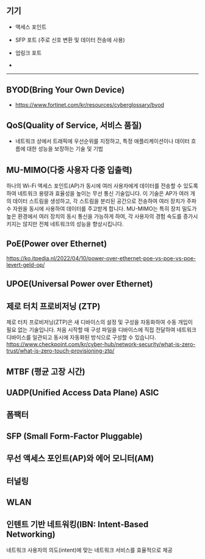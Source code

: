 ## 기기
- 액세스 포인트
- SFP 포트 (주로 신호 ​​변환 및 데이터 전송에 사용)
- 업링크 포트

- 
---
## BYOD(Bring Your Own Device)
* https://www.fortinet.com/kr/resources/cyberglossary/byod

## QoS(Quality of Service, 서비스 품질)
* 네트워크 상에서 트래픽에 우선순위를 지정하고, 특정 애플리케이션이나 데이터 흐름에 대한 성능을 보장하는 기술 및 기법

## MU-MIMO(다중 사용자 다중 입출력)
하나의 Wi-Fi 액세스 포인트(AP)가 동시에 여러 사용자에게 데이터를 전송할 수 있도록 하여 네트워크 용량과 효율성을 높이는 무선 통신 기술입니다. 이 기술은 AP가 여러 개의 데이터 스트림을 생성하고, 각 스트림을 분리된 공간으로 전송하여 여러 장치가 주파수 자원을 동시에 사용하여 데이터를 주고받게 합니다. MU-MIMO는 특히 장치 밀도가 높은 환경에서 여러 장치의 동시 통신을 가능하게 하여, 각 사용자의 경험 속도를 증가시키지는 않지만 전체 네트워크의 성능을 향상시킵니다. 

## PoE(Power over Ethernet)
https://ko.itpedia.nl/2022/04/10/power-over-ethernet-poe-vs-poe-vs-poe-levert-geld-op/
## UPOE(Universal Power over Ethernet)

## 제로 터치 프로비저닝 (ZTP)
제로 터치 프로비저닝(ZTP)은 새 디바이스의 설정 및 구성을 자동화하여 수동 개입이 필요 없는 기술입니다. 처음 시작할 때 구성 파일을 디바이스에 직접 전달하여 네트워크 디바이스를 일관되고 동시에 자동화된 방식으로 구성할 수 있습니다.
https://www.checkpoint.com/kr/cyber-hub/network-security/what-is-zero-trust/what-is-zero-touch-provisioning-ztp/

## MTBF (평균 고장 시간)

## UADP(Unified Access Data Plane) ASIC 


## 폼팩터

## SFP (Small Form-Factor Pluggable)

## 무선 액세스 포인트(AP)와 에어 모니터(AM)

## 터널링

## WLAN

## 인텐트 기반 네트워킹(IBN: Intent-Based Networking)
네트워크 사용자의 의도(intent)에 맞는 네트워크 서비스를 효율적으로 제공
